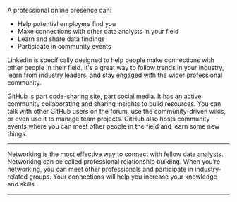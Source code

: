 A professional online presence can: 
- Help potential employers find you
- Make connections with other data analysts in your field
- Learn and share data findings
- Participate in community events

LinkedIn is specifically designed to help people make connections with other people in their field. It's a great way to follow trends in your industry, learn from industry leaders, and stay engaged with the wider professional community.

GitHub is part code-sharing site, part social media. It has an active community collaborating and sharing insights to build resources. You can talk with other GitHub users on the forum, use the community-driven wikis, or even use it to manage team projects. GitHub also hosts community events where you can meet other people in the field and learn some new things.

---

Networking is the most effective way to connect with fellow data analysts. Networking can be called professional relationship building. When you’re networking, you can meet other professionals and participate in industry-related groups. Your connections will help you increase your knowledge and skills.

---
